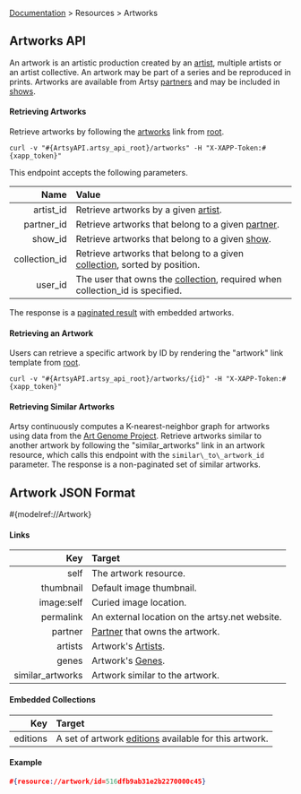 [Documentation](/docs) &gt; Resources &gt; Artworks

## Artworks API

An artwork is an artistic production created by an [artist](/docs/artists), multiple artists or an artist collective. An artwork may be part of a series and be reproduced in prints. Artworks are available from Artsy [partners](/docs/partners) and may be included in [shows](/docs/shows).

#### Retrieving Artworks

Retrieve artworks by following the [artworks](#{ArtsyAPI.artsy_api_root}/artworks) link from [root](#{ArtsyAPI.artsy_api_root}).

```
curl -v "#{ArtsyAPI.artsy_api_root}/artworks" -H "X-XAPP-Token:#{xapp_token}"
```

This endpoint accepts the following parameters.

Name              | Value                                                                                              |
-----------------:|:---------------------------------------------------------------------------------------------------|
artist\_id        | Retrieve artworks by a given [artist](/docs/artists).                                              |
partner\_id       | Retrieve artworks that belong to a given [partner](/docs/partners).                                |
show\_id          | Retrieve artworks that belong to a given [show](/docs/shows).                                      |
collection\_id    | Retrieve artworks that belong to a given [collection](/docs/collections), sorted by position.      |
user\_id          | The user that owns the [collection](/docs/collections), required when collection\_id is specified. |

The response is a [paginated result](/docs/pagination) with embedded artworks.

#### Retrieving an Artwork

Users can retrieve a specific artwork by ID by rendering the "artwork" link template from [root](#{ArtsyAPI.artsy_api_root}).

```
curl -v "#{ArtsyAPI.artsy_api_root}/artworks/{id}" -H "X-XAPP-Token:#{xapp_token}"
```

#### Retrieving Similar Artworks

Artsy continuously computes a K-nearest-neighbor graph for artworks using data from the [Art Genome Project](https://artsy.net/about/the-art-genome-project). Retrieve artworks similar to another artwork by following the "similar\_artworks" link in an artwork resource, which calls this endpoint with the `similar\_to\_artwork_id` parameter. The response is a non-paginated set of similar artworks.

## Artwork JSON Format

#{modelref://Artwork}

#### Links

Key                | Target                                           |
------------------:|:-------------------------------------------------|
self               | The artwork resource.                            |
thumbnail          | Default image thumbnail.                         |
image:self         | Curied image location.                           |
permalink          | An external location on the artsy.net website.   |
partner            | [Partner](/docs/partners) that owns the artwork. |
artists            | Artwork's [Artists](/docs/artists).              |
genes              | Artwork's [Genes](/docs/genes).                  |
similar\_artworks  | Artwork similar to the artwork.                  |

#### Embedded Collections

Key           | Target                                                                          |
-------------:|:--------------------------------------------------------------------------------|
editions      | A set of artwork [editions](/docs/editions) available for this artwork.         |

#### Example

``` json
#{resource://artwork/id=516dfb9ab31e2b2270000c45}
```
